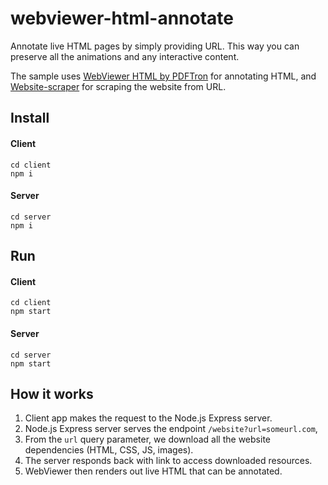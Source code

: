 # webviewer-html-annotate
Annotate live HTML pages by simply providing URL. This way you can preserve all the animations and any interactive content.

The sample uses [WebViewer HTML by PDFTron](https://www.npmjs.com/package/@pdftron/webviewer-html) for annotating HTML, and [Website-scraper](https://www.npmjs.com/package/website-scraper) for scraping the website from URL. 

## Install

#### Client
```
cd client
npm i
```

#### Server
```
cd server
npm i
```


## Run

#### Client
```
cd client
npm start
```

#### Server
```
cd server
npm start
```

## How it works

1. Client app makes the request to the Node.js Express server.
2. Node.js Express server serves the endpoint `/website?url=someurl.com`, 
3. From the `url` query parameter, we download all the website dependencies (HTML, CSS, JS, images).
4. The server responds back with link to access downloaded resources.
5. WebViewer then renders out live HTML that can be annotated.
